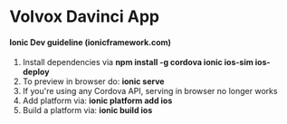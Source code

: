 # Volvox Davinci App
#### Ionic Dev guideline (ionicframework.com)

1. Install dependencies via **npm install -g cordova ionic ios-sim ios-deploy**
2. To preview in browser do: **ionic serve**
3. If you're using any Cordova API, serving in browser no longer works
4. Add platform via: **ionic platform add ios**
5. Build a platform via: **ionic build ios**
